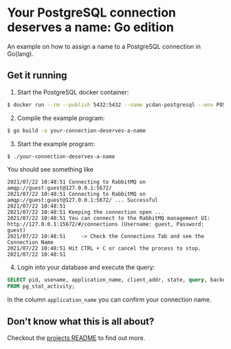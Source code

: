 # Your PostgreSQL connection deserves a name: Go edition

An example on how to assign a name to a PostgreSQL connection in Go(lang).

## Get it running

1. Start the PostgreSQL docker container:
```sh
$ docker run --rm --publish 5432:5432 --name ycdan-postgresql --env POSTGRES_USER=postgres --env POSTGRES_PASSWORD=postgrespassword --detach postgres:13.3
```

2. Compile the example program:
```sh
$ go build -o your-connection-deserves-a-name
```

3. Start the example program:
```sh
$ ./your-connection-deserves-a-name
```

You should see something like

```
2021/07/22 10:48:51 Connecting to RabbitMQ on amqp://guest:guest@127.0.0.1:5672/
2021/07/22 10:48:51 Connecting to RabbitMQ on amqp://guest:guest@127.0.0.1:5672/ ... Successful
2021/07/22 10:48:51
2021/07/22 10:48:51 Keeping the connection open ...
2021/07/22 10:48:51 You can connect to the RabbitMQ management UI: http://127.0.0.1:15672/#/connections (Username: guest, Password: guest)
2021/07/22 10:48:51 	-> Check the Connections Tab and see the Connection Name
2021/07/22 10:48:51 Hit CTRL + C or cancel the process to stop.
2021/07/22 10:48:51
```

4. Login into your database and execute the query:
```sql
SELECT pid, usename, application_name, client_addr, state, query, backend_type
FROM pg_stat_activity;
```

In the column `application_name` you can confirm your connection name.

## Don't know what this is all about?

Checkout the [projects README](https://github.com/andygrunwald/your-connection-deserves-a-name#readme) to find out more.
